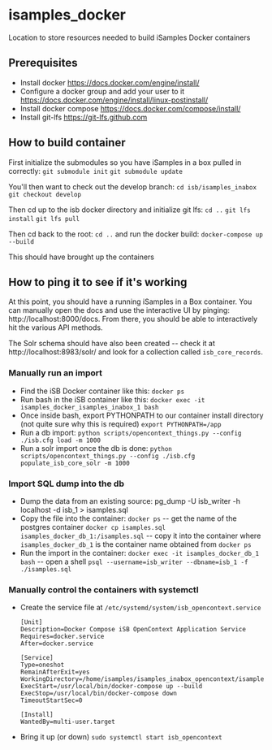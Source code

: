 # isamples_docker
Location to store resources needed to build iSamples Docker containers

## Prerequisites
* Install docker
    https://docs.docker.com/engine/install/
* Configure a docker group and add your user to it
    https://docs.docker.com/engine/install/linux-postinstall/
* Install docker compose
    https://docs.docker.com/compose/install/
* Install git-lfs
    https://git-lfs.github.com
    
## How to build container
First initialize the submodules so you have iSamples in a box pulled in correctly:
`git submodule init`
`git submodule update`

You'll then want to check out the develop branch:
`cd isb/isamples_inabox`
`git checkout develop`

Then cd up to the isb docker directory and initialize git lfs:
`cd ..`
`git lfs install`
`git lfs pull`

Then cd back to the root:
`cd ..`
and run the docker build: `docker-compose up --build`

This should have brought up the containers

## How to ping it to see if it's working
At this point, you should have a running iSamples in a Box container.  You can manually open the docs and use the interactive UI by pinging: http://localhost:8000/docs.  From there, you should be able to interactively hit the various API methods.

The Solr schema should have also been created -- check it at http://localhost:8983/solr/ and look for a collection called `isb_core_records`.

### Manually run an import
* Find the iSB Docker container like this:
    `docker ps`
* Run bash in the iSB container like this:
    `docker exec -it isamples_docker_isamples_inabox_1 bash`
* Once inside bash, export PYTHONPATH to our container install directory (not quite sure why this is required)
    `export PYTHONPATH=/app`
* Run a db import:
    `python scripts/opencontext_things.py --config ./isb.cfg load -m 1000`
* Run a solr import once the db is done:
    `python scripts/opencontext_things.py --config ./isb.cfg populate_isb_core_solr -m 1000`
    
### Import SQL dump into the db
* Dump the data from an existing source:
    pg_dump -U isb_writer -h localhost -d isb_1 > isamples.sql
* Copy the file into the container:
    `docker ps` -- get the name of the postgres container
    `docker cp isamples.sql isamples_docker_db_1:/isamples.sql` -- copy it into the container where `isamples_docker_db_1` is the container name obtained from `docker ps`
* Run the import in the container:
    `docker exec -it isamples_docker_db_1 bash` -- open a shell
    `psql --username=isb_writer --dbname=isb_1 -f ./isamples.sql`

### Manually control the containers with systemctl
* Create the service file at `/etc/systemd/system/isb_opencontext.service`
    ```
    [Unit]
    Description=Docker Compose iSB OpenContext Application Service
    Requires=docker.service
    After=docker.service

    [Service]
    Type=oneshot
    RemainAfterExit=yes
    WorkingDirectory=/home/isamples/isamples_inabox_opencontext/isamples_docker
    ExecStart=/usr/local/bin/docker-compose up --build
    ExecStop=/usr/local/bin/docker-compose down
    TimeoutStartSec=0

    [Install]
    WantedBy=multi-user.target    
    ```
* Bring it up (or down)
    `sudo systemctl start isb_opencontext`